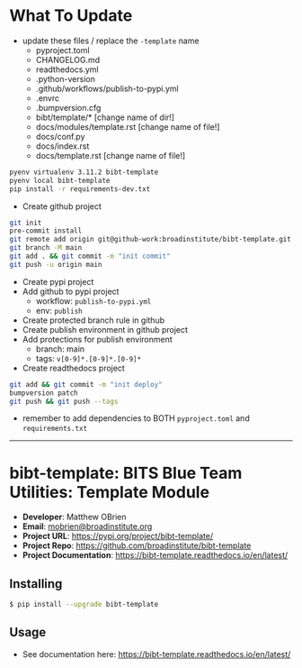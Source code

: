 # What To Update

- update these files / replace the `-template` name
  - pyproject.toml
  - CHANGELOG.md
  - readthedocs.yml
  - .python-version
  - .github/workflows/publish-to-pypi.yml
  - .envrc
  - .bumpversion.cfg
  - bibt/template/\* [change name of dir!]
  - docs/modules/template.rst [change name of file!]
  - docs/conf.py
  - docs/index.rst
  - docs/template.rst [change name of file!]

```bash
pyenv virtualenv 3.11.2 bibt-template
pyenv local bibt-template
pip install -r requirements-dev.txt
```

- Create github project

```bash
git init
pre-commit install
git remote add origin git@github-work:broadinstitute/bibt-template.git
git branch -M main
git add . && git commit -m "init commit"
git push -u origin main
```

- Create pypi project
- Add github to pypi project
  - workflow: `publish-to-pypi.yml`
  - env: `publish`
- Create protected branch rule in github
- Create publish environment in github project
- Add protections for publish environment
  - branch: main
  - tags: `v[0-9]*.[0-9]*.[0-9]*`
- Create readthedocs project

```bash
git add && git commit -m "init deploy"
bumpversion patch
git push && git push --tags
```

- remember to add dependencies to BOTH `pyproject.toml` and `requirements.txt`

---

# bibt-template: BITS Blue Team Utilities: Template Module

- **Developer**: Matthew OBrien
- **Email**: mobrien@broadinstitute.org
- **Project URL**: https://pypi.org/project/bibt-template/
- **Project Repo**: https://github.com/broadinstitute/bibt-template
- **Project Documentation**: https://bibt-template.readthedocs.io/en/latest/

## Installing

```bash
$ pip install --upgrade bibt-template
```

## Usage

- See documentation here: https://bibt-template.readthedocs.io/en/latest/
